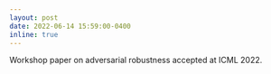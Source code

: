 ```yaml
---
layout: post
date: 2022-06-14 15:59:00-0400
inline: true
---
```


Workshop paper on adversarial robustness accepted at ICML 2022.
